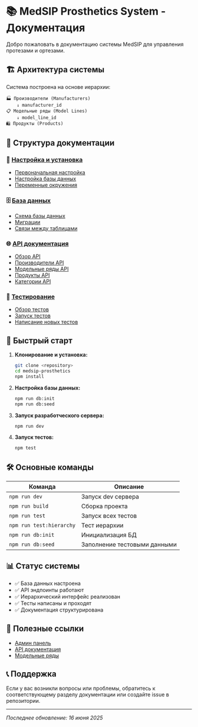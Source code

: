 # 📚 MedSIP Prosthetics System - Документация

Добро пожаловать в документацию системы MedSIP для управления протезами и ортезами.

## 🏗️ Архитектура системы

Система построена на основе иерархии:
```
🏭 Производители (Manufacturers)
    ↓ manufacturer_id
📋 Модельные ряды (Model Lines)
    ↓ model_line_id
🛍️ Продукты (Products)
```

## 📁 Структура документации

### 🔧 [Настройка и установка](./setup/)
- [Первоначальная настройка](./setup/installation.md)
- [Настройка базы данных](./setup/database-setup.md)
- [Переменные окружения](./setup/environment.md)

### 🗄️ [База данных](./database/)
- [Схема базы данных](./database/schema.md)
- [Миграции](./database/migrations.md)
- [Связи между таблицами](./database/relationships.md)

### 🌐 [API документация](./api/)
- [Обзор API](./api/overview.md)
- [Производители API](./api/manufacturers.md)
- [Модельные ряды API](./api/model-lines.md)
- [Продукты API](./api/products.md)
- [Категории API](./api/categories.md)

### 🧪 [Тестирование](./testing/)
- [Обзор тестов](./testing/overview.md)
- [Запуск тестов](./testing/running-tests.md)
- [Написание новых тестов](./testing/writing-tests.md)

## 🚀 Быстрый старт

1. **Клонирование и установка:**
   ```bash
   git clone <repository>
   cd medsip-prosthetics
   npm install
   ```

2. **Настройка базы данных:**
   ```bash
   npm run db:init
   npm run db:seed
   ```

3. **Запуск разработческого сервера:**
   ```bash
   npm run dev
   ```

4. **Запуск тестов:**
   ```bash
   npm test
   ```

## 🛠️ Основные команды

| Команда | Описание |
|---------|----------|
| `npm run dev` | Запуск dev сервера |
| `npm run build` | Сборка проекта |
| `npm run test` | Запуск всех тестов |
| `npm run test:hierarchy` | Тест иерархии |
| `npm run db:init` | Инициализация БД |
| `npm run db:seed` | Заполнение тестовыми данными |

## 📊 Статус системы

- ✅ База данных настроена
- ✅ API эндпоинты работают
- ✅ Иерархический интерфейс реализован
- ✅ Тесты написаны и проходят
- ✅ Документация структурирована

## 🔗 Полезные ссылки

- [Админ панель](http://localhost:3000/admin)
- [API документация](http://localhost:3000/api)
- [Модельные ряды](http://localhost:3000/model-lines)

## 📞 Поддержка

Если у вас возникли вопросы или проблемы, обратитесь к соответствующему разделу документации или создайте issue в репозитории.

---

*Последнее обновление: 16 июня 2025* 